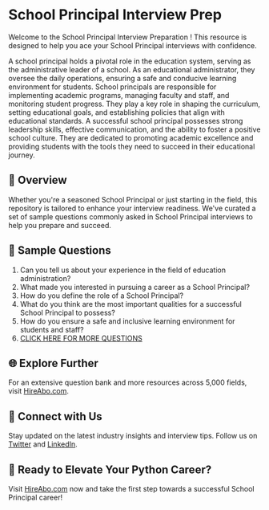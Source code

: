 # School Principal Interview Prep

Welcome to the School Principal Interview Preparation ! This resource is designed to help you ace your School Principal interviews with confidence.

A school principal holds a pivotal role in the education system, serving as the administrative leader of a school. As an educational administrator, they oversee the daily operations, ensuring a safe and conducive learning environment for students. School principals are responsible for implementing academic programs, managing faculty and staff, and monitoring student progress. They play a key role in shaping the curriculum, setting educational goals, and establishing policies that align with educational standards. A successful school principal possesses strong leadership skills, effective communication, and the ability to foster a positive school culture. They are dedicated to promoting academic excellence and providing students with the tools they need to succeed in their educational journey.

## 🚀 Overview

Whether you're a seasoned School Principal or just starting in the field, this repository is tailored to enhance your interview readiness. We've curated a set of sample questions commonly asked in School Principal interviews to help you prepare and succeed.

## 📝 Sample Questions

1. Can you tell us about your experience in the field of education administration?
2. What made you interested in pursuing a career as a School Principal?
3. How do you define the role of a School Principal?
4. What do you think are the most important qualities for a successful School Principal to possess?
5. How do you ensure a safe and inclusive learning environment for students and staff?
6. [CLICK HERE FOR MORE QUESTIONS](https://hireabo.com/job/4_1_0/School%20Principal)

## 🌐 Explore Further

For an extensive question bank and more resources across 5,000 fields, visit [HireAbo.com](https://www.hireabo.com).

## 📱 Connect with Us

Stay updated on the latest industry insights and interview tips. Follow us on [Twitter](https://twitter.com/hireabo) and [LinkedIn](https://www.linkedin.com/in/hire-abo-3609972a8/).

## 🚀 Ready to Elevate Your Python Career?

Visit [HireAbo.com](https://www.hireabo.com) now and take the first step towards a successful School Principal career!
